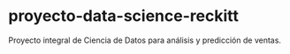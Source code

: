 # proyecto-data-science-reckitt
Proyecto integral de Ciencia de Datos para análisis y predicción de ventas.
